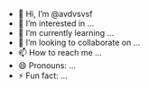 - 👋 Hi, I’m @avdvsvsf
- 👀 I’m interested in ...
- 🌱 I’m currently learning ...
- 💞️ I’m looking to collaborate on ...
- 📫 How to reach me ...
- 😄 Pronouns: ...
- ⚡ Fun fact: ...

<!---
avdvsvsf/avdvsvsf is a ✨ special ✨ repository because its `README.md` (this file) appears on your GitHub profile.
You can click the Preview link to take a look at your changes.
--->
